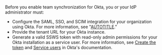 Before you enable team synchronization for Okta, you or your IdP administrator must:

- Configure the SAML, SSO, and SCIM integration for your organization using Okta. For more information, see "[AUTOTITLE](/organizations/managing-saml-single-sign-on-for-your-organization/configuring-saml-single-sign-on-and-scim-using-okta)."
- Provide the tenant URL for your Okta instance.
- Generate a valid SSWS token with read-only admin permissions for your Okta installation as a service user. For more information, see [Create the token](https://developer.okta.com/docs/guides/create-an-api-token/create-the-token/) and [Service users](https://help.okta.com/asa/en-us/Content/Topics/Adv_Server_Access/docs/service-users.htm) in Okta's documentation.
